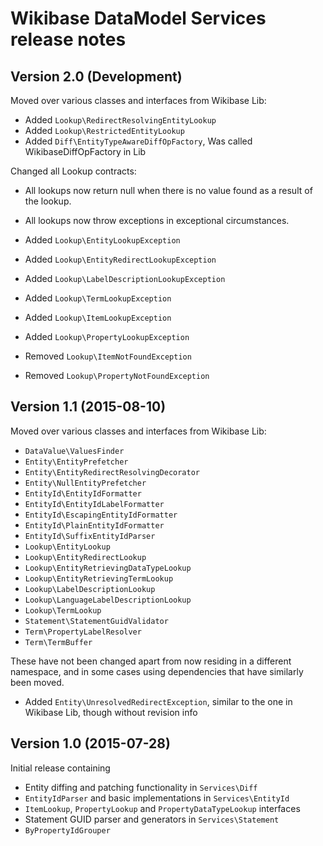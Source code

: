 # Wikibase DataModel Services release notes

## Version 2.0 (Development)

Moved over various classes and interfaces from Wikibase Lib:

* Added `Lookup\RedirectResolvingEntityLookup`
* Added `Lookup\RestrictedEntityLookup`
* Added `Diff\EntityTypeAwareDiffOpFactory`, Was called WikibaseDiffOpFactory in Lib

Changed all Lookup contracts:

* All lookups now return null when there is no value found as a result of the lookup.
* All lookups now throw exceptions in exceptional circumstances.

* Added `Lookup\EntityLookupException`
* Added `Lookup\EntityRedirectLookupException`
* Added `Lookup\LabelDescriptionLookupException`
* Added `Lookup\TermLookupException`
* Added `Lookup\ItemLookupException`
* Added `Lookup\PropertyLookupException`
* Removed `Lookup\ItemNotFoundException`
* Removed `Lookup\PropertyNotFoundException`

## Version 1.1 (2015-08-10)

Moved over various classes and interfaces from Wikibase Lib:

* `DataValue\ValuesFinder`
* `Entity\EntityPrefetcher`
* `Entity\EntityRedirectResolvingDecorator`
* `Entity\NullEntityPrefetcher`
* `EntityId\EntityIdFormatter`
* `EntityId\EntityIdLabelFormatter`
* `EntityId\EscapingEntityIdFormatter`
* `EntityId\PlainEntityIdFormatter`
* `EntityId\SuffixEntityIdParser`
* `Lookup\EntityLookup`
* `Lookup\EntityRedirectLookup`
* `Lookup\EntityRetrievingDataTypeLookup`
* `Lookup\EntityRetrievingTermLookup`
* `Lookup\LabelDescriptionLookup`
* `Lookup\LanguageLabelDescriptionLookup`
* `Lookup\TermLookup`
* `Statement\StatementGuidValidator`
* `Term\PropertyLabelResolver`
* `Term\TermBuffer`

These have not been changed apart from now residing in a different namespace, and in some
cases using dependencies that have similarly been moved.

* Added `Entity\UnresolvedRedirectException`, similar to the one in Wikibase Lib, though without revision info

## Version 1.0 (2015-07-28)

Initial release containing

* Entity diffing and patching functionality in `Services\Diff`
* `EntityIdParser` and basic implementations in `Services\EntityId`
* `ItemLookup`, `PropertyLookup` and `PropertyDataTypeLookup` interfaces
* Statement GUID parser and generators in `Services\Statement`
* `ByPropertyIdGrouper`
